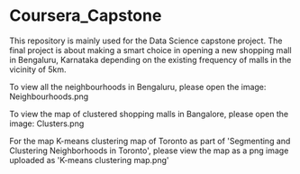 # Coursera_Capstone
This repository is mainly used for the Data Science capstone project. The final project is about making a smart choice in opening a new shopping mall in Bengaluru, Karnataka depending on the existing frequency of malls in the vicinity of 5km.

To view all the neighbourhoods in Bengaluru, please open the image: Neighbourhoods.png

To view the map of clustered shopping malls in Bangalore, please open the image: Clusters.png

For the map K-means clustering map of Toronto as part of 'Segmenting and Clustering Neighborhoods in Toronto', please view the map as a png image uploaded as 'K-means clustering map.png'
